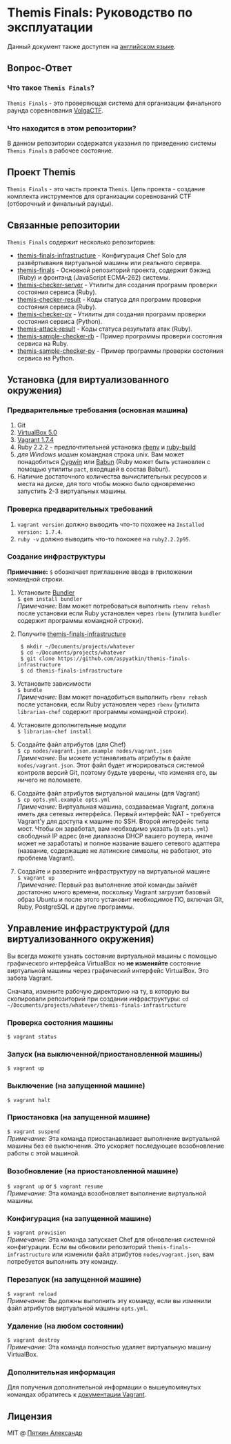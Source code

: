 # Themis Finals: Руководство по эксплуатации
Данный документ также доступен на [английском языке](README.md).
## Вопрос-Ответ
### Что такое `Themis Finals`?
`Themis Finals` - это проверяющая система для организации финального раунда соревнования [VolgaCTF](http://volgactf.ru).

### Что находится в этом репозитории?
В данном репозитории содержатся указания по приведению системы `Themis Finals` в рабочее состояние.

## Проект Themis
`Themis Finals` - это часть проекта `Themis`. Цель проекта - создание комплекта инструментов для организации соревнований CTF (отборочный и финальный раунды).

## Связанные репозитории
`Themis Finals` содержит несколько репозиториев:
- [themis-finals-infrastructure](https://github.com/aspyatkin/themis-finals-infrastructure) - Конфигурация Chef Solo для развёртывания виртуальной машины или реального сервера.
- [themis-finals](https://github.com/aspyatkin/themis-finals) - Основной репозиторий проекта, содержит бэкэнд (Ruby) и фронтэнд (JavaScript ECMA-262) системы.
- [themis-checker-server](https://github.com/aspyatkin/themis-checker-server) - Утилиты для создания программ проверки состояния сервиса (Ruby).
- [themis-checker-result](https://github.com/aspyatkin/themis-checker-result) - Коды статуса для программ проверки состояния сервиса (Ruby).
- [themis-checker-py](https://github.com/aspyatkin/themis-checker-py) - Утилиты для создания программ проверки состояния сервиса (Python).
- [themis-attack-result](https://github.com/aspyatkin/themis-attack-result) - Коды статуса результата атак (Ruby).
- [themis-sample-checker-rb](https://github.com/aspyatkin/themis-sample-checker-rb) - Пример программы проверки состояния сервиса на Ruby.
- [themis-sample-checker-py](https://github.com/aspyatkin/themis-sample-checker-py) - Пример программы проверки состояния сервиса на Python.

## Установка (для виртуализованного окружения)
### Предварительные требования (основная машина)
1. Git
2. [VirtualBox 5.0](https://www.virtualbox.org/wiki/Downloads)
3. [Vagrant 1.7.4](https://www.vagrantup.com/downloads.html)
4. Ruby 2.2.2 - предпочтительней установка [rbenv](https://github.com/sstephenson/rbenv) и [ruby-build](https://github.com/sstephenson/ruby-build)
5. *для Windows машин* командная строка unix. Вам может понадобиться [Cygwin](http://cygwin.org/) или [Babun](http://babun.github.io/) (Ruby может быть установлен с помощью утилиты `pact`, входящей в состав Babun).
6. Наличие достаточного количества вычислительных ресурсов и места на диске, для того чтобы можно было одновременно запустить 2-3 виртуальных машины.

### Проверка предварительных требований
1. `vagrant version` должно выводить что-то похожее на `Installed version: 1.7.4`.
2. `ruby -v` должно выводить что-то похожее на `ruby2.2.2p95`.

### Создание инфраструктуры
**Примечание:** `$` обозначает приглашение ввода в приложении командной строки.

1. Установите [Bundler](https://github.com/bundler/bundler)  
`$ gem install bundler`  
*Примечание:* Вам может потребоваться выполнить `rbenv rehash` после установки если Ruby установлен через `rbenv` (утилита `bundler` содержит программы командной строки).
2. Получите [themis-finals-infrastructure](https://github.com/aspyatkin/themis-finals-infrastructure)  

        $ mkdir ~/Documents/projects/whatever
        $ cd ~/Documents/projects/whatever
        $ git clone https://github.com/aspyatkin/themis-finals-infrastructure
        $ cd themis-finals-infrastructure

3. Установите зависимости  
`$ bundle`  
*Примечание:* Вам может понадобиться выполнить `rbenv rehash` после установки, если Ruby установлен через `rbenv` (утилита `librarian-chef` содержит программы командной строки).
4. Установите дополнительные модули  
`$ librarian-chef install`
5. Создайте файл атрибутов (для Chef)  
`$ cp nodes/vagrant.json.example nodes/vagrant.json`  
*Примечание:* Вы можете устанавливать атрибуты в файле `nodes/vagrant.json`. Этот файл будет игнорироваться системой контроля версий Git, поэтому будьте уверены, что изменяя его, вы ничего не поломаете.
6. Создайте файл атрибутов виртуальной машины (для Vagrant)  
`$ cp opts.yml.example opts.yml`  
*Примечание:* Виртуальная машина, создаваемая Vagrant, должна иметь два сетевых интерфейса. Первый интерфейс NAT - требуется Vagrant'у для доступа к машине по SSH. Второй интерфейс типа мост. Чтобы он заработал, вам необходимо указать (в `opts.yml`) свободный IP адрес (вне диапазона DHCP вашего роутера, иначе может не заработать) и полное название вашего сетевого адаптера (название, содержащие не латинские символы, не работают, это проблема Vagrant).
7. Создайте и разверните инфраструктуру на виртуальной машине   
`$ vagrant up`  
*Примечание:* Первый раз выполнение этой команды займёт достаточно много времени, поскольку Vagrant загрузит базовый образ Ubuntu и после этого установит необходимое ПО, включая  Git, Ruby, PostgreSQL и другие программы.

## Управление инфраструктурой (для виртуализованного окружения)
Вы всегда можете узнать состояние виртуальной машины с помощью графического интерфейса VirtualBox но **не изменяйте** состояние виртуальной машины через графический интерфейс VirtualBox. Это забота Vagrant.

Сначала, измените рабочую директорию на ту, в которую вы скопировали репозиторий при создании инфраструктуры:
`cd ~/Documents/projects/whatever/themis-finals-infrastructure`

### Проверка состояния машины
`$ vagrant status`
### Запуск (на выключенной/приостановленной машины)
`$ vagrant up`
### Выключение (на запущенной машине)
`$ vagrant halt`
### Приостановка (на запущенной машине)
`$ vagrant suspend`  
*Примечание:* Эта команда приостанавливает выполнение виртуальной машины без её выключения. Это ускоряет последующее возобновление работы с этой машиной.
### Возобновление (на приостановленной машине)
`$ vagrant up` or `$ vagrant resume`  
*Примечание:* Эта команда возобновляет выполнение виртуальной машины.
### Конфигурация (на запущенной машине)
`$ vagrant provision`  
*Примечание:* Эта команда запускает Chef для обновления системной конфигурации. Если вы обновили репозиторий `themis-finals-infrastructure` или изменили файл атрибутов `nodes/vagrant.json`, вам потребуется выполнить эту команду.
### Перезапуск (на запущенной машине)
`$ vagrant reload`  
*Примечание:* Вы должны выполнить эту команду, если вы изменили файл атрибутов виртуальной машины `opts.yml`.
### Удаление (на любом состоянии)
`$ vagrant destroy`  
*Примечание:* Эта команда полностью удаляет виртуальную машину VirtualBox.
### Дополнительная информация
Для получения дополнительной информации о вышеупомянутых командах обратитесь к [документации Vagrant](https://docs.vagrantup.com/v2/).
## Лицензия
MIT @ [Пяткин Александр](https://github.com/aspyatkin)

